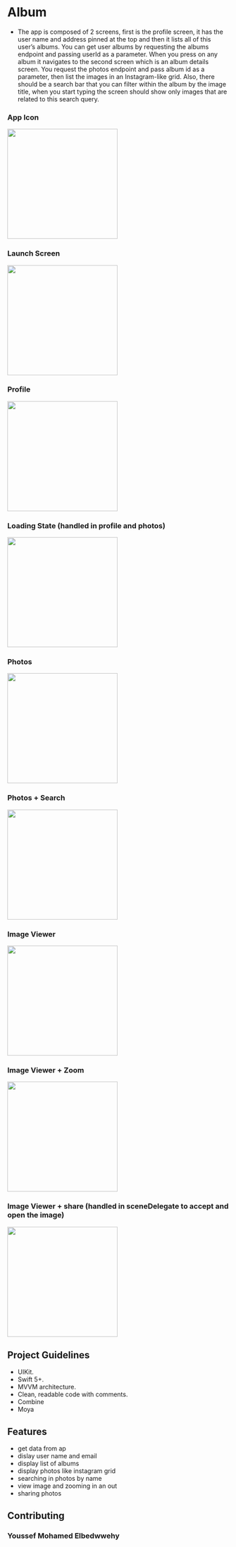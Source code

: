 # Album

- The app is composed of 2 screens, first is the profile screen, it has the user
name and address pinned at the top and then it lists all of this user’s albums. You
can get user albums by requesting the albums endpoint and passing userId as a
parameter.
When you press on any album it navigates to the second screen which is an
album details screen. You request the photos endpoint and pass album id as a
parameter, then list the images in an Instagram-like grid. Also, there should be a
search bar that you can filter within the album by the image title, when you start
typing the screen should show only images that are related to this search query.

### App Icon
 <img src="https://github.com/user-attachments/assets/1a7bb1a6-e512-4b85-881c-8f3c78715127" width="250" />

### Launch Screen
<img src="https://github.com/user-attachments/assets/a289ee66-e6c1-4bdb-af9f-35fa3b3fc168" width="250" />

### Profile 
<img src="https://github.com/user-attachments/assets/8e7b9aa2-568e-4bf1-a419-2e7912503509" width="250" />

### Loading State (handled in profile and photos) 
<img src="https://github.com/user-attachments/assets/a82ef50b-c005-4268-8f1c-b0ea94e3080a" width="250" />

### Photos
<img src="https://github.com/user-attachments/assets/5976b72e-2cac-4b79-b915-a4b82f0239b0" width="250" />

### Photos + Search
<img src="https://github.com/user-attachments/assets/b6e959ec-deb3-4bc3-b172-2d785349fd7a" width="250" />

### Image Viewer 
<img src="https://github.com/user-attachments/assets/de1ba520-51f5-4db2-8ce6-44493c1b2721" width="250" />

### Image Viewer + Zoom
<img src="https://github.com/user-attachments/assets/abc9b5a2-36f4-4c58-9436-a2fb5fb86220" width="250" />

### Image Viewer + share (handled in sceneDelegate to accept and open the image) 
<img src="https://github.com/user-attachments/assets/eb54395a-a12d-40bf-bf02-8348514dd36a" width="250" />

## Project Guidelines
- UIKit.
- Swift 5+.
- MVVM architecture.
- Clean, readable code with comments.
- Combine
- Moya

## Features
 - get data from ap
 - dislay user name and email
 - display list of albums
 - display photos like instagram grid
 - searching in photos by name
 - view image and zooming in an out
 - sharing photos
    
## Contributing
   ### Youssef Mohamed Elbedwwehy
